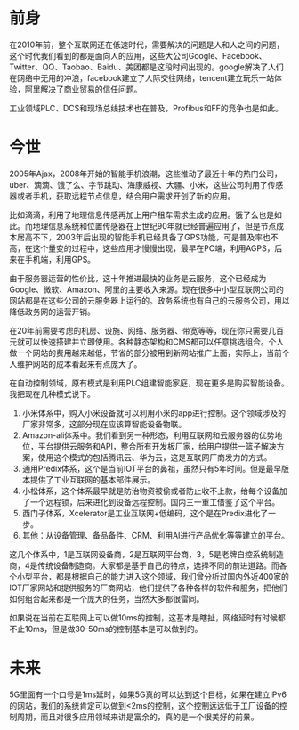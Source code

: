 # 前身

在2010年前，整个互联网还在低速时代，需要解决的问题是人和人之间的问题，这个时代我们看到的都是面向人的应用，这些大公司Google、Facebook、Twitter、QQ、Taobao、Baidu、美团都是这段时间出现的。google解决了人们在网络中无用的冲浪，facebook建立了人际交往网络，tencent建立玩乐一站体验，阿里解决了商业贸易的信任问题。

工业领域PLC、DCS和现场总线技术也在普及，Profibus和FF的竞争也是如此。



# 今世

2005年Ajax，2008年开始的智能手机浪潮，这些推动了最近十年的热门公司，uber、滴滴、饿了么、字节跳动、海康威视、大疆、小米，这些公司利用了传感器或者手机，获取远程节点信息，结合用户需求开创了新的应用。

比如滴滴，利用了地理信息传感再加上用户租车需求生成的应用。饿了么也是如此。而地理信息系统和位置传感器在上世纪90年就已经普遍应用了，但是节点成本居高不下，2003年后出现的智能手机已经具备了GPS功能，可是普及率也不高，在这个量变的过程中，这些应用才慢慢出现，最早在PC端，利用AGPS，后来在手机端，利用GPS。

由于服务器运营的性价比，这十年推进最快的业务是云服务，这个已经成为Google、微软、Amazon、阿里的主要收入来源。现在很多中小型互联网公司的网站都是在这些公司的云服务器上运行的。政务系统也有自己的云服务公司，用以降低政务网的运营开销。

在20年前需要考虑的机房、设施、网络、服务器、带宽等等，现在你只需要几百元就可以快速搭建并立即使用。各种静态架构和CMS都可以任意挑选组合。个人做一个网站的费用越来越低，节省的部分被用到新网站推广上面，实际上，当前个人维护网站的成本看起来有点庞大了。

在自动控制领域，原有模式是利用PLC组建智能家庭，现在更多是购买智能设备。我把现在几种模式说下。

1. 小米体系中，购入小米设备就可以利用小米的app进行控制。这个领域涉及的厂家非常多，这部分现在应该算智能设备物联。
2. Amazon-ali体系中。我们看到另一种形态，利用互联网和云服务器的优势地位，平台提供云服务和API，整合所有开发板厂家，给用户提供一篮子解决方案，使用这个模式的包括腾讯云、华为云，这是互联网厂商发力的方式。
3. 通用Predix体系，这个是当前IOT平台的鼻祖，虽然只有5年时间。但是最早版本提供了工业互联网的基本部件展示。
4. 小松体系，这个体系最早就是防治物资被偷或者防止收不上款，给每个设备加了一个远程锁，后来进化到设备远程控制。国内三一重工借鉴了这个平台。
5. 西门子体系，Xcelerator是工业互联网+低编码，这个是在Predix进化了一步。
6. 其他：从设备管理、备品备件、CRM、利用AI进行产品优化等等建立的平台。

这几个体系中，1是互联网设备商，2是互联网平台商，3，5是老牌自控系统制造商，4是传统设备制造商。大家都是基于自己的特点，选择不同的前进道路。而各个小型平台，都是根据自己的能力进入这个领域，我们曾分析过国内外近400家的IOT厂家网站和提供服务的厂商网站，他们提供了各种各样的软件和服务，把他们如何组合起来都是一个庞大的任务，当然大多都很雷同。

如果说在当前在互联网上可以做10ms的控制，这基本是瞎扯，网络延时有时候都不止10ms，但是做30-50ms的控制基本是可以做到的。



# 未来

5G里面有一个口号是1ms延时，如果5G真的可以达到这个目标，如果在建立IPv6的网站，我们的系统肯定可以做到<2ms的控制，这个控制远远低于工厂设备的控制周期，而且对很多应用领域来讲是富余的，真的是一个很美好的前景。